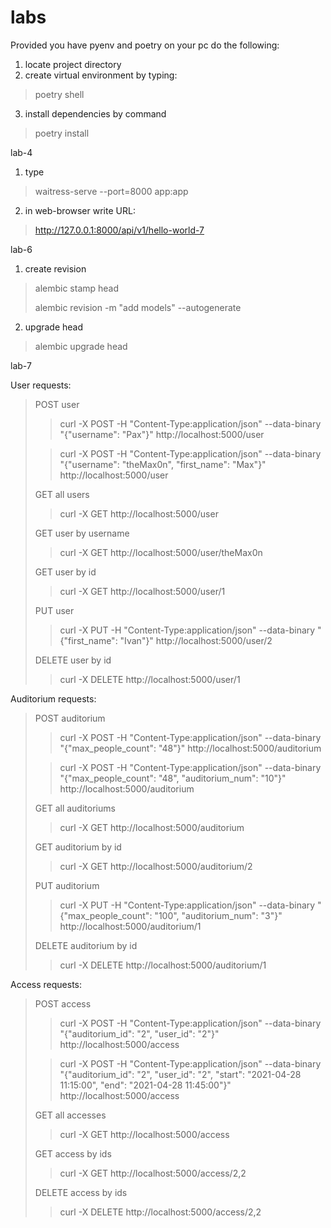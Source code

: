 # labs

Provided you have pyenv and poetry on your pc do the following:

1. locate project directory
2. create virtual environment by typing:

> poetry shell

3. install dependencies by command

> poetry install

lab-4

1. type

> waitress-serve --port=8000 app:app

2. in web-browser write URL:

> http://127.0.0.1:8000/api/v1/hello-world-7

lab-6

1. create revision

> alembic stamp head
> 
> alembic revision -m "add models" --autogenerate

2. upgrade head

> alembic upgrade head

lab-7

User requests:
> POST user
>
>> curl -X POST -H "Content-Type:application/json" --data-binary "{\"username\": \"Pax\"}" http://localhost:5000/user
>
>> curl -X POST -H "Content-Type:application/json" --data-binary "{\"username\": \"theMax0n\", \"first_name\": \"Max\"}" http://localhost:5000/user
>
> GET all users
>
>> curl -X GET http://localhost:5000/user
>
> GET user by username
>
>> curl -X GET http://localhost:5000/user/theMax0n
>
> GET user by id
>
>> curl -X GET http://localhost:5000/user/1
>
> PUT user
>
>> curl -X PUT -H "Content-Type:application/json" --data-binary "{\"first_name\": \"Ivan\"}" http://localhost:5000/user/2
>
> DELETE user by id
>
>> curl -X DELETE http://localhost:5000/user/1

Auditorium requests:
> POST auditorium
>
>> curl -X POST -H "Content-Type:application/json" --data-binary "{\"max_people_count\": \"48\"}" http://localhost:5000/auditorium
>
>> curl -X POST -H "Content-Type:application/json" --data-binary "{\"max_people_count\": \"48\", \"auditorium_num\": \"10\"}" http://localhost:5000/auditorium
>
> GET all auditoriums
> 
>> curl -X GET http://localhost:5000/auditorium
>
> GET auditorium by id
> 
>> curl -X GET http://localhost:5000/auditorium/2
>
> PUT auditorium
>
>> curl -X PUT -H "Content-Type:application/json" --data-binary "{\"max_people_count\": \"100\", \"auditorium_num\": \"3\"}" http://localhost:5000/auditorium/1
>
> DELETE auditorium by id
>
>> curl -X DELETE http://localhost:5000/auditorium/1

Access requests:
> POST access
> 
>> curl -X POST -H "Content-Type:application/json" --data-binary "{\"auditorium_id\": \"2\", \"user_id\": \"2\"}" http://localhost:5000/access
> 
>> curl -X POST -H "Content-Type:application/json" --data-binary "{\"auditorium_id\": \"2\", \"user_id\": \"2\", \"start\": \"2021-04-28 11:15:00\", \"end\": \"2021-04-28 11:45:00\"}" http://localhost:5000/access
> 
> GET all accesses
> 
>> curl -X GET http://localhost:5000/access
>
> GET access by ids
> 
>> curl -X GET http://localhost:5000/access/2,2
> 
> DELETE access by ids
> 
>> curl -X DELETE http://localhost:5000/access/2,2